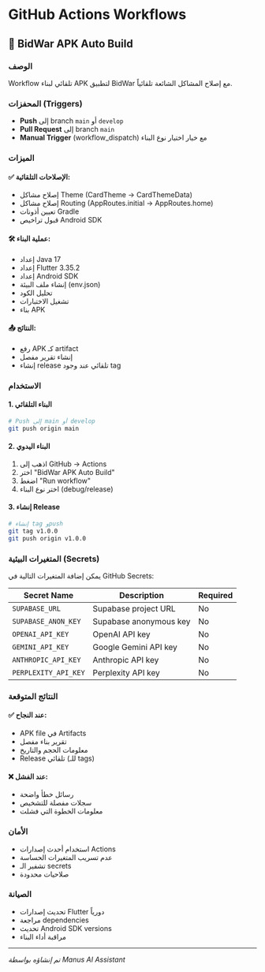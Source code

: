 # GitHub Actions Workflows

## 🚀 BidWar APK Auto Build

### الوصف
Workflow تلقائي لبناء APK لتطبيق BidWar مع إصلاح المشاكل الشائعة تلقائياً.

### المحفزات (Triggers)
- **Push** إلى branch `main` أو `develop`
- **Pull Request** إلى branch `main`
- **Manual Trigger** (workflow_dispatch) مع خيار اختيار نوع البناء

### الميزات

#### ✅ الإصلاحات التلقائية:
- إصلاح مشاكل Theme (CardTheme → CardThemeData)
- إصلاح مشاكل Routing (AppRoutes.initial → AppRoutes.home)
- تعيين أذونات Gradle
- قبول تراخيص Android SDK

#### 🛠️ عملية البناء:
- إعداد Java 17
- إعداد Flutter 3.35.2
- إعداد Android SDK
- إنشاء ملف البيئة (env.json)
- تحليل الكود
- تشغيل الاختبارات
- بناء APK

#### 📤 النتائج:
- رفع APK كـ artifact
- إنشاء تقرير مفصل
- إنشاء release تلقائي عند وجود tag

### الاستخدام

#### 1. البناء التلقائي
```bash
# Push إلى main أو develop
git push origin main
```

#### 2. البناء اليدوي
1. اذهب إلى GitHub → Actions
2. اختر "BidWar APK Auto Build"
3. اضغط "Run workflow"
4. اختر نوع البناء (debug/release)

#### 3. إنشاء Release
```bash
# إنشاء tag وpush
git tag v1.0.0
git push origin v1.0.0
```

### المتغيرات البيئية (Secrets)

يمكن إضافة المتغيرات التالية في GitHub Secrets:

| Secret Name | Description | Required |
|-------------|-------------|----------|
| `SUPABASE_URL` | Supabase project URL | No |
| `SUPABASE_ANON_KEY` | Supabase anonymous key | No |
| `OPENAI_API_KEY` | OpenAI API key | No |
| `GEMINI_API_KEY` | Google Gemini API key | No |
| `ANTHROPIC_API_KEY` | Anthropic API key | No |
| `PERPLEXITY_API_KEY` | Perplexity API key | No |

### النتائج المتوقعة

#### ✅ عند النجاح:
- APK file في Artifacts
- تقرير بناء مفصل
- معلومات الحجم والتاريخ
- Release تلقائي (للـ tags)

#### ❌ عند الفشل:
- رسائل خطأ واضحة
- سجلات مفصلة للتشخيص
- معلومات الخطوة التي فشلت

### الأمان
- استخدام أحدث إصدارات Actions
- عدم تسريب المتغيرات الحساسة
- تشفير الـ secrets
- صلاحيات محدودة

### الصيانة
- تحديث إصدارات Flutter دورياً
- مراجعة dependencies
- تحديث Android SDK versions
- مراقبة أداء البناء

---
*تم إنشاؤه بواسطة Manus AI Assistant*

